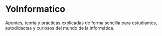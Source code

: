 # YoInformatico
Apuntes, teoría y prácticas explicadas de forma sencilla para estudiantes, autodidactas y curiosos del mundo de la informática.
